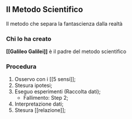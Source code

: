 ## Il Metodo Scientifico
Il metodo che separa la fantascienza dalla realtà

### Chi lo ha creato
**[[Galileo Galilei]]** è il padre del metodo scientifico

### Procedura
1. Osservo con i [[5 sensi]];
2. Stesura ipotesi;
3. Eseguo esperimenti (Raccolta dati);
	- Fallimento: Step 2;
4. Interpretazione dati;
5. Stesura [[relazione]];